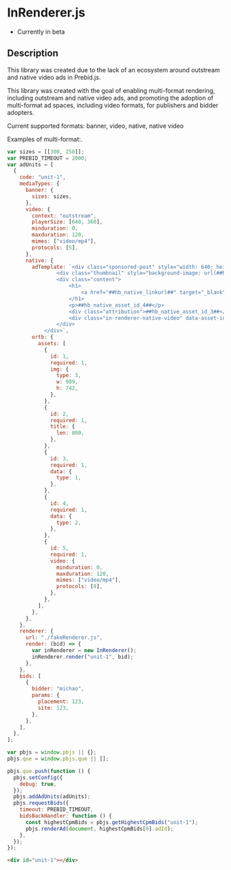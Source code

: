 # InRenderer.js

- Currently in beta

## Description

This library was created due to the lack of an ecosystem around outstream and native video ads in Prebid.js.

This library was created with the goal of enabling multi-format rendering, including outstream and native video ads, and promoting the adoption of multi-format ad spaces, including video formats, for publishers and bidder adopters.

Current supported formats: banner, video, native, native video

Examples of multi-format:.

```javascript
var sizes = [[300, 250]];
var PREBID_TIMEOUT = 2000;
var adUnits = [
  {
    code: "unit-1",
    mediaTypes: {
      banner: {
        sizes: sizes,
      },
      video: {
        context: "outstream",
        playerSize: [640, 360],
        minduration: 0,
        maxduration: 120,
        mimes: ["video/mp4"],
        protocols: [5],
      },
      native: {
        adTemplate: `<div class="sponsored-post" style="width: 640; height: 480px;">
                <div class="thumbnail" style="background-image: url(##hb_native_asset_id_1##);"></div>
                <div class="content">
                    <h1>
                        <a href="##hb_native_linkurl##" target="_blank" class="in-renderer-native-link">##hb_native_asset_id_2##</a>
                    </h1>
                    <p>##hb_native_asset_id_4##</p>
                    <div class="attribution">##hb_native_asset_id_3##</div>
                    <div class="in-renderer-native-video" data-asset-id="5" data-player-width="480" data-player-height="270"></div>
                </div>
            </div>`,
        ortb: {
          assets: [
            {
              id: 1,
              required: 1,
              img: {
                type: 3,
                w: 989,
                h: 742,
              },
            },
            {
              id: 2,
              required: 1,
              title: {
                len: 800,
              },
            },
            {
              id: 3,
              required: 1,
              data: {
                type: 1,
              },
            },
            {
              id: 4,
              required: 1,
              data: {
                type: 2,
              },
            },
            {
              id: 5,
              required: 1,
              video: {
                minduration: 0,
                maxduration: 120,
                mimes: ["video/mp4"],
                protocols: [8],
              },
            },
          ],
        },
      },
    },
    renderer: {
      url: "./fakeRenderer.js",
      render: (bid) => {
        var inRenderer = new InRenderer();
        inRenderer.render("unit-1", bid);
      },
    },
    bids: [
      {
        bidder: "michao",
        params: {
          placement: 123,
          site: 123,
        },
      },
    ],
  },
];

var pbjs = window.pbjs || {};
pbjs.que = window.pbjs.que || [];

pbjs.que.push(function () {
  pbjs.setConfig({
    debug: true,
  });
  pbjs.addAdUnits(adUnits);
  pbjs.requestBids({
    timeout: PREBID_TIMEOUT,
    bidsBackHandler: function () {
      const highestCpmBids = pbjs.getHighestCpmBids("unit-1");
      pbjs.renderAd(document, highestCpmBids[0].adId);
    },
  });
});
```

```html
<div id="unit-1"></div>
```
